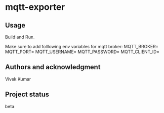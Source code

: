# mqtt-exporter

## Usage
Build and Run.

Make sure to add folllowing env variables for mqtt broker:
MQTT_BROKER=
MQTT_PORT=
MQTT_USERNAME=
MQTT_PASSWORD=
MQTT_CLIENT_ID=


## Authors and acknowledgment
Vivek Kumar

## Project status
beta
